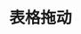 # 表格拖动

<div id="ex-table-03">
  <Grid ref="table" :data="table" @on-drag="handleDrag"></Grid>
</div>
<script>
var ex_table_03 = new Vue({
  el: '#ex-table-03',
  data: function () {
    var self = this
    var table = {
      nowrap: true,
      draggable: true,
      indexCol: true,
      checkCol: true,
      clickSelect: true,
      columns: [
        {name:'name1', title:'Name1', width:200,
          render: function(h, param){
            return h('RadioGroup', {
                class: 'nowrap',
                props: {
                  value: param.value
                },
                on: {
                  'input': function (value) {
                    param.row[param.column.name] = value
                  }
                }
              }, [
                h('Radio', {
                  props: {
                    label: 'yes'
                  }
                }, '同意'),
                h('Radio', {
                  props: {
                    label: 'no'
                  }
                }, '不同意')
              ])
          }
        },
        {name:'name2', title:'Name2', width: 200,
          render: function(h, param){
            return h('Input', {
                props: {
                  value: param.value,
                  number: true
                },
                on: {
                'input': function (value) {
                    param.row[param.column.name] = value
                  }
                }
              })
          }
        },
        {name:'name3', title:'Name3', width:200},
        {name:'name4', title:'Name4', width:200},
      ],
      buttons: [
        [{label: '查看结果', type:'primary', onClick: function(){
            console.table(self.$refs.table.store.states.data)
          }}]
      ],
      data: []
    }
    table.data.push({id:1, name1:'A1', name2:'B1', name3:'C1', name4:'D1'})
    table.data.push({id:2, name1:'A2', name2:'B2', name3:'C2', name4:'D2'})
    table.data.push({id:3, name1:'A3', name2:'B3', name3:'C3', name4:'D3'})
    table.data.push({id:4, name1:'A4', name2:'B4', name3:'C4', name4:'D4'})
    table.data.push({id:5, name1:'A5', name2:'B5', name3:'C5', name4:'D5'})
    table.data.push({id:6, name1:'A6', name2:'B6', name3:'C6', name4:'D6'})
    table.data.push({id:7, name1:'A7', name2:'B7', name3:'C7', name4:'D7'})
    return {table:table}
  },
  methods: {
    handleDrag: function (v) {
      console.log(v)
    }
  }
})
</script>
